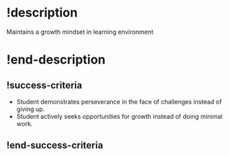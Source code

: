 # !description
Maintains a growth mindset in learning environment
# !end-description 

## !success-criteria

- Student demonstrates perseverance in the face of challenges instead of giving up. 
- Student actively seeks opportunities for growth instead of  doing minimal work.

## !end-success-criteria 
